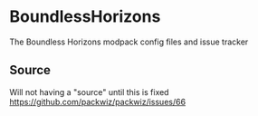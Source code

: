 # BoundlessHorizons
The Boundless Horizons modpack config files and issue tracker

## Source
Will not having a "source" until this is fixed https://github.com/packwiz/packwiz/issues/66

